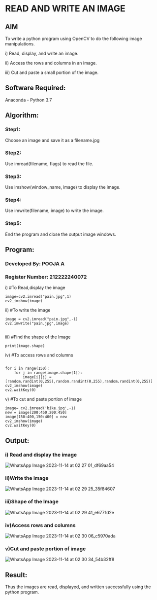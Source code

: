 # READ AND WRITE AN IMAGE
## AIM
To write a python program using OpenCV to do the following image manipulations.

i) Read, display, and write an image.

ii) Access the rows and columns in an image.

iii) Cut and paste a small portion of the image.

## Software Required:
Anaconda - Python 3.7

## Algorithm:
### Step1:
Choose an image and save it as a filename.jpg
### Step2:
Use imread(filename, flags) to read the file.
### Step3:
Use imshow(window_name, image) to display the image.
### Step4:
Use imwrite(filename, image) to write the image.
### Step5:
End the program and close the output image windows.

## Program:
### Developed By: POOJA A
### Register Number: 212222240072
i) #To Read,display the image
```
image=cv2.imread("pain.jpg",1)
cv2_imshow(image)  

```
ii) #To write the image
```
image = cv2.imread("pain.jpg",-1)
cv2.imwrite("pain.jpg",image)


```
iii) #Find the shape of the Image
```python3
print(image.shape)

```
iv) #To access rows and columns

```python3

for i in range(150):
    for j in range(image.shape[1]):
        image[i][j] = [random.randint(0,255),random.randint(0,255),random.randint(0,255)]
cv2_imshow(image)
cv2.waitKey(0)

```
v) #To cut and paste portion of image
```python3
image= cv2.imread('bike.jpg',-1)
new = image[200:450,200:450]
image[150:400,150:400] = new
cv2_imshow(image)
cv2.waitKey(0)

```

## Output:

### i) Read and display the image
![WhatsApp Image 2023-11-14 at 02 27 01_df69aa54](https://github.com/poojaanbu0/READ-AND-WRITE-IMAGE/assets/119390329/ee88a2b2-5106-49d9-bd7c-4fc7976f439c)

### ii)Write the image
![WhatsApp Image 2023-11-14 at 02 29 25_35f84607](https://github.com/poojaanbu0/READ-AND-WRITE-IMAGE/assets/119390329/0a952da2-78ee-44ca-bdaf-2662df7bf107)


### iii)Shape of the Image
![WhatsApp Image 2023-11-14 at 02 29 41_e6771d2e](https://github.com/poojaanbu0/READ-AND-WRITE-IMAGE/assets/119390329/977fbd2d-30b8-4545-9d5b-58b431e4fe6b)

### iv)Access rows and columns
![WhatsApp Image 2023-11-14 at 02 30 06_c5970ada](https://github.com/poojaanbu0/READ-AND-WRITE-IMAGE/assets/119390329/f6b03fb8-3d8d-47f4-8d86-a1812a0462cb)


### v)Cut and paste portion of image
![WhatsApp Image 2023-11-14 at 02 30 34_54b32ff8](https://github.com/poojaanbu0/READ-AND-WRITE-IMAGE/assets/119390329/44fe307e-67c4-417d-a008-1fc8b8c41138)


## Result:
Thus the images are read, displayed, and written successfully using the python program.


